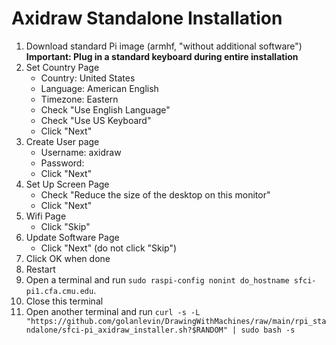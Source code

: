 Axidraw Standalone Installation
===============================
1. Download standard Pi image (armhf, "without additional software")
   **Important: Plug in a standard keyboard during entire installation**
2. Set Country Page
   - Country: United States
   - Language: American English
   - Timezone: Eastern
   - Check "Use English Language"
   - Check "Use US Keyboard"
   - Click "Next"
3. Create User page
   - Username: axidraw
   - Password:
   - Click "Next"
4. Set Up Screen Page
   - Check "Reduce the size of the desktop on this monitor"
   - Click "Next"
5. Wifi Page
   - Click "Skip"
6. Update Software Page
   - Click "Next" (do not click "Skip")
7. Click OK when done
8. Restart
9. Open a terminal and run `sudo raspi-config nonint do_hostname sfci-pi1.cfa.cmu.edu`.
10. Close this terminal
11. Open another terminal and run `curl -s -L "https://github.com/golanlevin/DrawingWithMachines/raw/main/rpi_standalone/sfci-pi_axidraw_installer.sh?$RANDOM" | sudo bash -s`
